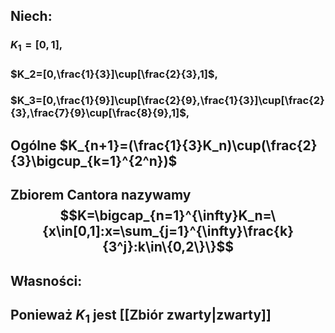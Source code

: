 ## Niech:
### $K_1=[0,1]$, 
### $K_2=[0,\frac{1}{3}]\cup[\frac{2}{3},1]$, 
### $K_3=[0,\frac{1}{9}]\cup[\frac{2}{9},\frac{1}{3}]\cup[\frac{2}{3},\frac{7}{9}\cup[\frac{8}{9},1]$, 
## Ogólne $K_{n+1}=(\frac{1}{3}K_n)\cup(\frac{2}{3}\bigcup_{k=1}^{2^n})$ 
## **Zbiorem Cantora** nazywamy $$K=\bigcap_{n=1}^{\infty}K_n=\{x\in[0,1]:x=\sum_{j=1}^{\infty}\frac{k}{3^j}:k\in\{0,2\}\}$$
## **Własności**:
## Ponieważ $K_1$ jest [[Zbiór zwarty|zwarty]]
